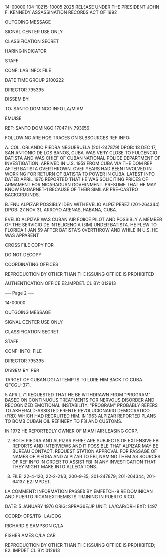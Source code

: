 14-00000
104-10215-10005
2025 RELEASE UNDER THE PRESIDENT JOHN F. KENNEDY ASSASSINATION RECORDS ACT OF 1992

OUTGOING MESSAGE

SIGNAL CENTER USE ONLY

CLASSIFICATION
SECRET

HARING INDICATOR

STAFF

CONF:
LAS
INFO: FILE

DATE TIME GROUP
2100222

DIRECTOR
795395

DISSEM BY:

TO:
SANTO DOMINGO INFO LA/MIAMI

EMUISE

REF:
SANTO DOMINGO 17047 IN 793956

FOLLOWING ARE HQS TRACES ON SUBSOURCES REF INFO:

A. COL. ORLANDO PIEDRA NEGUERUELA (201-247879) DPOB:
18 DEC 17, SAN ANTONIO DE LOS BANOS, CUBA. WAS VERY CLOSE TO
FULGENCIO BATISTA AND WAS CHIEF OF CUBAN NATIONAL POLICE DEPARTMENT
OF INVESTIGATION. ARRIVED IN U.S. 1959 FROM CUBA VIA THE DOM REP
AFTER BATISTA OVERTHROWN. OVER YEARS HAD BEEN INVOLVED IN WORKING FOR
RETURN OF BATISTA TO POWER IN CUBA. LATEST INFO DATED APRIL 1970
REPORTED THAT HE WAS SOLICITING PRICES OF ARMAMENT FOR NICARAGUAN
GOVERNMENT. PRESUME THAT HE MAY KNOW EMGARNET-1 BECAUSE OF THEIR
SIMILAR PRE-CASTRO BACKGROUNDS.

B. FNU ALPIZAR POSSIBLY IDEN WITH EVELIO ALPIZ
PEREZ (201-264344) DPOB: 27 NOV 31, ARROYO ARENAS, HABANA, CUBA.

EVELIO ALPIZAR WAS CUBAN AIR FORCE PILOT AND POSSIBLY A MEMBER OF THE
SERVICIO DE INTELIGENCIA (SIM) UNDER BATISTA. HE FLEW TO FLORIDA 1
JAN 59 AFTER BATISTA'S OVERTHROW AND WHILE IN U.S. HE WAS APPARENT

CROSS FILE COPY FOR

DO NOT DECOPY

COORDINATING OFFICES

REPRODUCTION BY OTHER THAN THE ISSUING OFFICE IS PROHIBITED

AUTHENTICATION OFFICE
E2.IMPDET.
CL BY: 012913

--- Page 2 ---

14-00000

OUTGOING MESSAGE

SIGNAL CENTER USE ONLY

CLASSIFICATION
SECRET

STAFF

CONF:
INFO: FILE

DIRECTOR
795395

DISSEM BY:
PER

TARGET OF CUBAN DGI ATTEMPTS TO LURE HIM BACK TO CUBA. QFCGU-371.

5 APRIL 71 REQUESTED THAT HE BE WITHDRAWN FROM "PROGRAM" BASED ON
CONTINUOUS TREATMENTS FOR NERVOUS DISORDER AND RECOGNIZED EMOTIONAL
INSTABILITY. "PROGRAM" PROBABLY REFERS TO AKHERALD-ASSISTED FRENTE
REVOLUCIONARIO DEMOCRATICO (FRD) WHICH HAD RECRUITED HIM. IN 1963
ALPIZAR REPORTED PLANS TO BOMB CUBAN OIL REFINERY TO FBI AND CUSTOMS.

IN 1972 HE REPORTEDLY OWNER OF MIAMI AIR LEASING CORP.

2. BOTH PIEDRA AND ALPIZAR PEREZ ARE SUBJECTS OF EXTENSIVE FBI
REPORTS AND INTERVIEWS AND IT POSSIBLE THAT ALPIZAR MAY BE BUREAU
CONTACT. REQUEST STATION APPROVAL FOR PASSAGE OF NAMES OF PIEDRA AND
ALPIZAR TO FBI, NAMING THEM AS SOURCES OF REF INFO IN ORDER TO ASSIST
FBI IN ANY INVESTIGATION THAT THEY MIGHT MAKE INTO ALLEGATIONS.

3. FILE: 22-4-120; 22-2-21/3; 200-9-35; 201-247879; 201-264344;
201-64137.
E2.IMPDET.

LA COMMENT: INFORMATION PASSED BY EMFETCH-9 RE DOMINICAN AND PUERTO
RICAN EXTREMISTS TRAINING IN PUERTO RICO.

DATE: 5 JANUARY 1976
ORIG: SPRAGUE/JP
UNIT: LA/CAR/DRH
EXT: 1497

COORD: OPS/ITG-
LA/COG

RICHARD S SAMPSON
C/LA

FISHER AMES
C/LA CAR

REPRODUCTION BY OTHER THAN THE ISSUING OFFICE IS PROHIBITED; E2. IMPDET
CL BY: 012913
